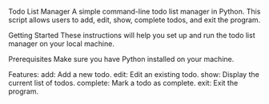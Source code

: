 Todo List Manager
A simple command-line todo list manager in Python. This script allows users to add, edit, show, complete todos, and exit the program.

Getting Started
These instructions will help you set up and run the todo list manager on your local machine.

Prerequisites
Make sure you have Python installed on your machine.

Features:
  add: Add a new todo.
  edit: Edit an existing todo.
  show: Display the current list of todos.
  complete: Mark a todo as complete.
  exit: Exit the program.

